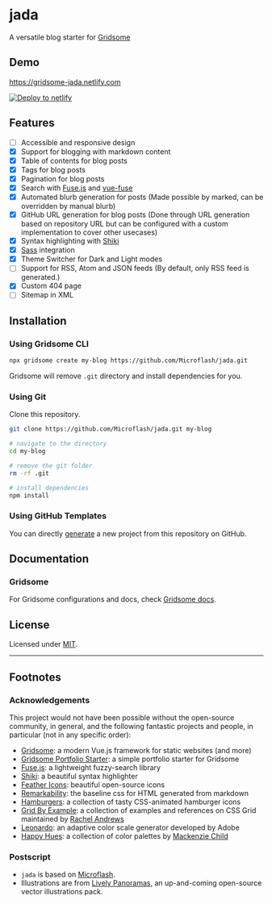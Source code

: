 # jada 

A versatile blog starter for [Gridsome](https://gridsome.org/)

## Demo

<https://gridsome-jada.netlify.com>

[![Deploy to netlify](https://www.netlify.com/img/deploy/button.svg)](https://app.netlify.com/start/deploy?repository=https://github.com/Microflash/jada)

## Features

- [ ] Accessible and responsive design
- [x] Support for blogging with markdown content
- [x] Table of contents for blog posts
- [x] Tags for blog posts
- [x] Pagination for blog posts
- [x] Search with [Fuse.js](https://fusejs.io/) and [vue-fuse](https://github.com/shayneo/vue-fuse)
- [x] Automated blurb generation for posts (Made possible by marked, can be overridden by manual blurb)
- [x] GitHub URL generation for blog posts (Done through URL generation based on repository URL but can be configured with a custom implementation to cover other usecases)
- [x] Syntax highlighting with [Shiki](https://github.com/octref/shiki)
- [x] [Sass](https://sass-lang.com/) integration
- [x] Theme Switcher for Dark and Light modes
- [ ] Support for RSS, Atom and JSON feeds (By default, only RSS feed is generated.)
- [x] Custom 404 page
- [ ] Sitemap in XML

## Installation

### Using Gridsome CLI

```sh
npx gridsome create my-blog https://github.com/Microflash/jada.git
```

Gridsome will remove `.git` directory and install dependencies for you.

### Using Git

Clone this repository.

```sh
git clone https://github.com/Microflash/jada.git my-blog

# navigate to the directory
cd my-blog

# remove the git folder
rm -rf .git

# install dependencies
npm install
```

### Using GitHub Templates

You can directly [generate](https://github.com/Microflash/jada/generate) a new project from this repository on GitHub.

## Documentation

### Gridsome

For Gridsome configurations and docs, check [Gridsome docs](https://gridsome.org/docs/).

## License

Licensed under [MIT](https://github.com/Microflash/microflash.github.io/blob/release/LICENSE.md).

---

## Footnotes

### Acknowledgements
 
This project would not have been possible without the open-source community, in general, and the following fantastic projects and people, in particular (not in any specific order):

- [Gridsome](https://gridsome.org/): a modern Vue.js framework for static websites (and more)
- [Gridsome Portfolio Starter](https://github.com/drehimself/gridsome-portfolio-starter): a simple portfolio starter for Gridsome 
- [Fuse.js](https://fusejs.io/): a lightweight fuzzy-search library
- [Shiki](https://github.com/octref/shiki): a beautiful syntax highlighter
- [Feather Icons](https://feathericons.com/): beautiful open-source icons
- [Remarkability](https://mflash.dev/remarkability/): the baseline css for HTML generated from markdown
- [Hamburgers](https://github.com/jonsuh/hamburgers): a collection of tasty CSS-animated hamburger icons
- [Grid By Example](https://gridbyexample.com/): a collection of examples and references on CSS Grid maintained by [Rachel Andrews](https://rachelandrew.co.uk/)
- [Leonardo](https://github.com/adobe/leonardo): an adaptive color scale generator developed by Adobe
- [Happy Hues](https://www.happyhues.co/): a collection of color palettes by [Mackenzie Child](https://www.mackenziechild.me/)

### Postscript

- `jada` is based on [Microflash](https://github.com/Microflash/microflash.github.io).
- Illustrations are from [Lively Panoramas](https://github.com/Microflash/lively-panoramas), an up-and-coming open-source vector illustrations pack.
